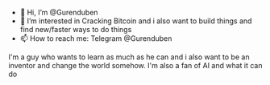 - 👋 Hi, I’m @Gurenduben
- 👀 I’m interested in Cracking Bitcoin and i also want to build things and find new/faster ways to do things
- 📫 How to reach me: Telegram @Gurenduben

I'm a guy who wants to learn as much as he can and i also want to be an inventor and change the world somehow. I'm also a fan of AI and what it can do
